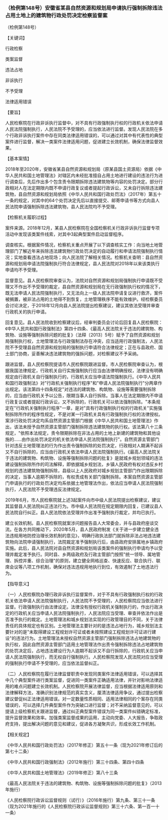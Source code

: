 ### （检例第148号）安徽省某县自然资源和规划局申请执行强制拆除违法占用土地上的建筑物行政处罚决定检察监督案
（检例第148号）

【关键词】

行政检察

类案监督

违法占地

非诉执行

不予受理

法律适用错误

【要旨】

人民检察院在行政非诉执行监督中，对不具有行政强制执行权的行政机关依法申请人民法院强制执行，人民法院不予受理的，应当依法进行监督。发现人民法院在多个行政非诉执行案件中存在同类法律适用错误的，可以通过对其中有代表性的典型案件进行监督，解决一类案件法律适用问题，促进建立长效机制，确保法律监督效果。

【基本案情】

2018年至2020年，安徽省某县自然资源和规划局（原某县国土资源局）依据《中华人民共和国土地管理法》对辖区内未经批准擅自占用土地进行建设的违法行为进行调查后，先后作出多个包含责令限期拆除违法建筑物等内容的处罚决定。部分行政相对人在法定期限内既不申请行政复议或者提起行政诉讼，又未自行拆除违法建筑物，县自然资源和规划局依照《中华人民共和国行政处罚法》（2017年）第五十一条的规定，对其中的64个处罚决定先后以直接提交、邮寄申请书等方式向县人民法院申请强制拆除违法建筑物，县人民法院均不予受理。

【检察机关履职过程】

案件来源。2018年12月，某县人民检察院在全国检察机关行政非诉执行监督专项活动中发现该类案件线索，对其中3起典型案件启动监督程序。

调查核实。根据案件情况，检察机关重点开展了以下调查核实工作：向当地土地管理部门了解近年来拆除违法建筑物行政处罚决定的自动履行和申请法院强制执行情况；实地查看违法占地现场；向人民法院了解相关情况。检察机关查明：县自然资源和规划局申请法院强制执行符合法律规定，县人民法院对2018年以来该类执行申请均不予受理。

监督意见。县人民检察院审查认为，法院对自然资源和规划局强制执行申请既不受理又不作出不予受理的裁定，县自然资源和规划局在无行政强制执行权的情况下，既无法申请人民法院强制执行，又无法向上一级人民法院申请复议进行救济，案件被搁置，被非法占用的土地得不到恢复，土地管理秩序不能有效维护。经检察委员会讨论决定，于2018年12月向县人民法院提出检察建议，建议其依法受理并审查行政机关的执行申请。

回复意见。县人民法院收到检察建议后，经审判委员会讨论后回复县人民检察院：《中华人民共和国行政强制法》第四十四条、《最高人民法院关于违法的建筑物、构筑物、设施等强制拆除问题的批复》（法释〔2013〕5号）赋予了自然资源和规划局强制执行权，土地管理法与行政强制法存在冲突，应当适用行政强制法，人民法院不予受理县自然资源和规划局的强制执行申请符合法律规定；正在与县政府、国土部门协商，妥善解决违法建筑物的强拆问题，对检察建议不予采纳。

跟进监督。县人民检察院提请市人民检察院跟进监督。市人民检察院审查认为，根据我国法律规定，行政机关自行实施强制执行应当由法律明确授权，法律没有明确规定由行政机关自行强制执行的，行政机关应当申请法院强制执行。《中华人民共和国行政强制法》对"行政机关强制执行程序"和"申请人民法院强制执行"分两章作出规定。该法第四十四条规定"对违法的建筑物、构筑物、设施等需要强制拆除的，应当由行政机关予以公告，限期当事人自行拆除。当事人在法定期限内不申请行政复议或者提起行政诉讼，又不拆除的，行政机关可以依法强制拆除。"本条规定在"行政机关强制执行程序"一章，是对"具有行政强制执行权的行政机关"实施强制拆除所作的程序性规定，不是对某一行政机关具有行政强制执行权的法律授权。案涉行政处罚决定均系自然资源主管部门根据《中华人民共和国土地管理法》作出，该法未授予自然资源主管部门强制拆除违法建筑物的执行权。该法第八十三条规定，"依照本法规定，责令限期拆除在非法占用的土地上新建的建筑物和其他设施的......由作出处罚决定的机关依法申请人民法院强制执行"。自然资源主管部门针对违反土地管理法的行为作出责令强制拆除的处罚决定，行政相对人期满不起诉又不自行拆除的，应当由行政机关依法申请人民法院强制执行。《最高人民法院关于违法的建筑物、构筑物、设施等强制拆除问题的批复》是就城乡规划领域的违法建设强制拆除所作的司法解释，即依据城乡规划法，乡镇人民政府有权对违反乡村规划的违法建筑物强制拆除，县级以上人民政府对城乡规划主管部门作出限期拆除的决定，当事人逾期不拆除的，有权责成有关部门强制拆除。本案自然资源主管部门申请执行的行政处罚决定均系依据土地管理法作出，依法应当申请人民法院强制执行，人民法院不予受理违反法律规定。

2019年6月，市人民检察院就上述3起案件向市中级人民法院提出检察建议，建议其监督县人民法院纠正违法行为。市中级人民法院在规定期限内回复，已建议县人民法院自行纠正。县人民法院依法受理并作出准予强制执行裁定，并均已执行。

建立长效机制。县人民检察院就案涉问题报告县人大常委会，并与县政府座谈交流。在各方共同推动下，2020年5月，县人民政府制发《关于进一步建立健全违法违规用地防控治理长效机制的意见》，明确行政执法部门就拆除非法占地违法建筑物向法院申请强制执行，法院裁定准予强制执行后，由县政府安排属地乡镇政府实施。此后，县人民法院对县自然资源和规划局该类案件的强制执行申请均予以受理并裁定准予执行。同时县、乡两级政府及行政主管部门按照"统一领导、属地管理、拆控并重、综合治理"的原则，建立健全网格巡查、快速反应、联合执行、联席会议等八项工作机制，确保对违法违规用地执行到位，有效遏制了土地违法行为。

【指导意义】

（一）人民检察院办理行政非诉执行监督案件，对于不具有行政强制执行权的行政机关依法申请人民法院强制执行，人民法院不予受理的，人民检察院应当依法进行监督。行政强制执行由法律设定。法律没有授权行政机关强制执行的，作出行政决定的行政机关应当申请人民法院强制执行，人民法院应当受理、审查并依法作出是否准予执行的裁定。土地管理法和城乡规划法实现的行政管理目的不同，关于法律责任的具体规定也有区别。土地管理法主要针对的是违法占地行为，城乡规划法主要针对的是"未取得建设工程规划许可证或者未按照建设工程规划许可证进行建设"的违法行为。土地管理法未授权自然资源主管部门强制拆除违法占地建筑物的执行权，因此自然资源主管部门适用土地管理法作出责令强制拆除违法占地建筑物的处罚决定后，占地违法建设行为人逾期不起诉又不自行拆除的，行政机关应当申请人民法院强制执行，而无权自行强制执行。人民检察院发现人民法院对应当受理的强制执行申请不予受理的，应当依法监督纠正。

（二）人民检察院在履行法律监督职责中发现同类案件法律适用错误，可以选择其中几个典型案件进行类案监督，促进同一类案件正确适用法律，并针对影响法律适用的难点问题建立长效机制。人民检察院开展法律监督，应当根据法律适用原则和法律解释方法，准确识别法律规范的真实含义，厘清法律适用争议，通过提出检察建议督促纠正法律适用错误。对一定数量性质相同、适用法律相同的个案存在同类错误的，可以选择几件典型案件作为突破口进行监督；对不采纳监督意见的，可以提请上级检察机关跟进监督，通过纠正典型案件错误为同一类案件纠错确定标准，提升监督效果和效率。加强类案监督成果的运用，主动向党委、人大报告，争取政府支持，提出解决问题的意见和建议，促进各方凝聚共识，形成长效工作机制。

【相关规定】

《中华人民共和国行政处罚法》（2017年修正）第五十一条（现为2021年修订后的第七十二条）

《中华人民共和国行政强制法》（2012年施行）第三十四条、第四十四条

《中华人民共和国土地管理法》（2019年修正）第八十三条

《最高人民法院关于违法的建筑物、构筑物、设施等强制拆除问题的批复》（2013年施行）

《人民检察院行政诉讼监督规则（试行）》（2016年施行）第九条、第三十一条（现为2021年施行的《人民检察院行政诉讼监督规则》第三十六条、第一百一十一条）
